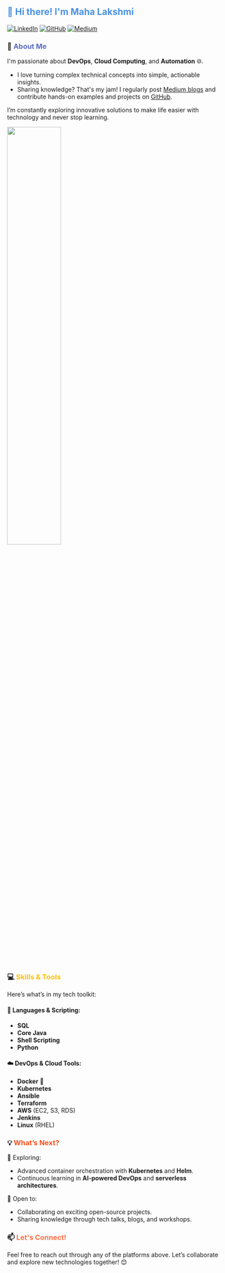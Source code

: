 
## <span style="color: #4A90E2;">👋 Hi there! I'm Maha Lakshmi</span>




[![LinkedIn](https://img.shields.io/badge/LinkedIn-0A66C2?style=for-the-badge&logo=linkedin&logoColor=white)](https://www.linkedin.com/in/kanaka-maha-lakshmi-mungara)
[![GitHub](https://img.shields.io/badge/GitHub-181717?style=for-the-badge&logo=github&logoColor=white)](https://github.com/lakshmimungara)
[![Medium](https://img.shields.io/badge/Medium-000000?style=for-the-badge&logo=medium&logoColor=white)](https://mahalakshmi2997.medium.com/)



### 🚀 <span style="color: #5C6BC0;">About Me</span>

I'm passionate about **DevOps**, **Cloud Computing**, and **Automation** 🌐. 

- I love turning complex technical concepts into simple, actionable insights.
- Sharing knowledge? That's my jam! I regularly post [Medium blogs](https://mahalakshmi2997.medium.com/) and contribute hands-on examples and projects on [GitHub](https://github.com/lakshmimungara).

I’m constantly exploring innovative solutions to make life easier with technology and never stop learning. 



<img src="https://img.freepik.com/free-vector/hand-drawn-flat-design-devops-illustration_52683-84603.jpg" style="width: 50%; max-width: 800px;">

### 💻 <span style="color: #FFC107;">Skills & Tools</span>  

Here’s what’s in my tech toolkit:

#### 🔧 **Languages & Scripting**:
- **SQL**  
- **Core Java**  
- **Shell Scripting**  
- **Python**   

#### ☁️ **DevOps & Cloud Tools**:
- **Docker** 🐳  
- **Kubernetes**  
- **Ansible**  
- **Terraform**  
- **AWS** (EC2, S3, RDS)  
- **Jenkins**  
- **Linux** (RHEL)

### 💡 <span style="color: #F4511E;">What’s Next?</span>

🔭 Exploring:  
- Advanced container orchestration with **Kubernetes** and **Helm**.  
- Continuous learning in **AI-powered DevOps** and **serverless architectures**.

🤝 Open to:  
- Collaborating on exciting open-source projects.  
- Sharing knowledge through tech talks, blogs, and workshops.

### 📫 <span style="color: #FF7043;">Let's Connect!</span>

Feel free to reach out through any of the platforms above. Let’s collaborate and explore new technologies together! 😊
